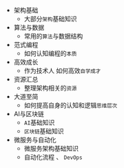- 架构基础
    - 大部分`架构`基础知识
- 算法与数据
    - 常用的`算法`与数据结构
- 范式编程
    - 如何认知编程的`本质`
- 高效成长
    - 作为技术人 如何高效`自学成才`
- 资源汇总
    - 整理架构相关的`资源`
- 大道至简
    - 如何提高自身的认知和逻辑`思维层次`
- AI与区块链
    - `AI`基础知识
    - `区块链`基础知识
- 微服务与自动化
    - 微服务架构基础知识
    - 自动化流程 、 `DevOps`   
 